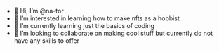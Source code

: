 - 👋 Hi, I’m @na-tor
- 👀 I’m interested in learning how to make nfts as a hobbist 
- 🌱 I’m currently learning just the basics of coding
- 💞️ I’m looking to collaborate on making cool stuff but currently do not have any skills to offer

<!---
na-tor/na-tor is a ✨ special ✨ repository because its `README.md` (this file) appears on your GitHub profile.
You can click the Preview link to take a look at your changes.
--->
